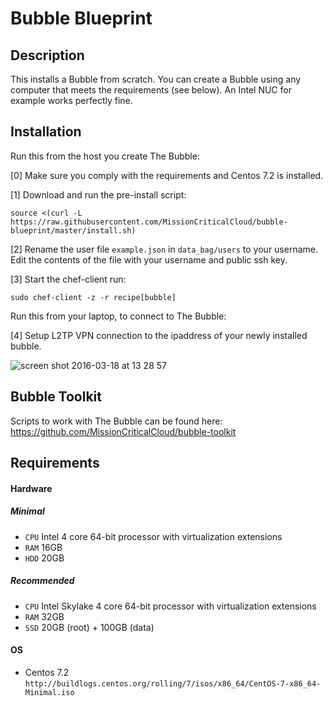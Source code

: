 # Bubble Blueprint

Description
------------
This installs a Bubble from scratch. You can create a Bubble using any computer that meets the requirements (see below). An Intel NUC for example works perfectly fine.
 
Installation
------------
Run this from the host you create The Bubble:

[0] Make sure you comply with the requirements and Centos 7.2 is installed.

[1] Download and run the pre-install script:
```
source <(curl -L https://raw.githubusercontent.com/MissionCriticalCloud/bubble-blueprint/master/install.sh)
```

[2] Rename the user file `example.json` in `data_bag/users` to your username. Edit the contents of the file with your username and public ssh key.

[3] Start the chef-client run: 
```
sudo chef-client -z -r recipe[bubble]
```

Run this from your laptop, to connect to The Bubble:

[4] Setup L2TP VPN connection to the ipaddress of your newly installed bubble.

![screen shot 2016-03-18 at 13 28 57](https://cloud.githubusercontent.com/assets/1630096/13877811/68585b16-ed0d-11e5-9790-15ad2702f5a2.png)

Bubble Toolkit
-------------
Scripts to work with The Bubble can be found here: https://github.com/MissionCriticalCloud/bubble-toolkit

Requirements
------------

#### Hardware
##### Minimal
- `CPU` Intel 4 core 64-bit processor with virtualization extensions
- `RAM` 16GB
- `HDD` 20GB

##### Recommended
- `CPU` Intel Skylake 4 core 64-bit processor with virtualization extensions
- `RAM` 32GB
- `SSD` 20GB (root) + 100GB (data)

#### OS
- Centos 7.2 `http://buildlogs.centos.org/rolling/7/isos/x86_64/CentOS-7-x86_64-Minimal.iso`
